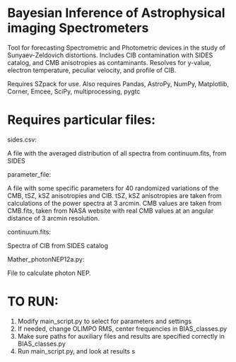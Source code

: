# Bayesian Inference of Astrophysical imaging Spectrometers

Tool for forecasting Spectrometric and Photometric devices in the study of Sunyaev-Zeldovich distortions.
Includes CIB contamination with SIDES catalog, and CMB anisotropies as contaminants.
Resolves for y-value, electron temperature, peculiar velocity, and profile of CIB. 

Requires SZpack for use.
Also requires Pandas, AstroPy, NumPy, Matplotlib, Corner, Emcee, SciPy, multiprocessing, pygtc

# Requires particular files:

sides.csv:

A file with the averaged distribution of all spectra from continuum.fits, from SIDES

parameter_file:

A file with some specific parameters for 40 randomized variations of the CMB, tSZ, kSZ anisotropies and CIB. 
tSZ, kSZ anisotropies are taken from calculations of the power spectra at 3 arcmin.
CMB values are taken from CMB.fits, taken from NASA website with real CMB values at an angular distance of 3 arcmin resolution.

continuum.fits:

Spectra of CIB from SIDES catalog

Mather_photonNEP12a.py:

File to calculate photon NEP.

# TO RUN:

1. Modify main_script.py to select for parameters and settings
2. If needed, change OLIMPO RMS, center frequencies in BIAS_classes.py
3. Make sure paths for auxiliary files and results are specified correctly in BIAS_classes.py
3. Run main_script.py, and look at results s
